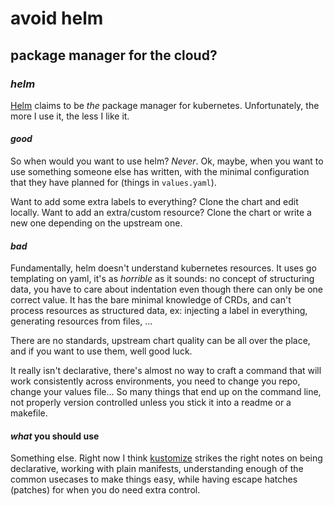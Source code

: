 # avoid helm

## package manager for the cloud?

### _helm_

[Helm](https://helm.sh/) claims to be _the_ package manager for kubernetes.
Unfortunately, the more I use it, the less I like it.

#### _good_

So when would you want to use helm?
_Never_.
Ok, maybe, when you want to use something someone else has written,
with the minimal configuration that they have planned for
(things in `values.yaml`).

Want to add some extra labels to everything?
Clone the chart and edit locally.
Want to add an extra/custom resource?
Clone the chart or write a new one depending on the upstream one.

#### _bad_

Fundamentally, helm doesn't understand kubernetes resources.
It uses go templating on yaml, it's as _horrible_ as it sounds:
no concept of structuring data, you have to care about indentation
even though there can only be one correct value.
It has the bare minimal knowledge of CRDs,
and can't process resources as structured data,
ex: injecting a label in everything,
generating resources from files, ...

There are no standards,
upstream chart quality can be all over the place,
and if you want to use them,
well good luck.

It really isn't declarative,
there's almost no way to craft a command
that will work consistently across environments,
you need to change you repo, change your values file...
So many things that end up on the command line,
not properly version controlled
unless you stick it into a readme or a makefile.

#### _what_ you should use

Something else.
Right now I think [kustomize](https://github.com/kubernetes-sigs/kustomize)
strikes the right notes on being declarative,
working with plain manifests,
understanding enough of the common usecases to make things easy,
while having escape hatches (patches) for when you do need extra control.
